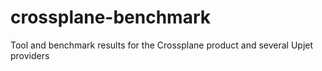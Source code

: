 # crossplane-benchmark
Tool and benchmark results for the Crossplane product and several Upjet providers
